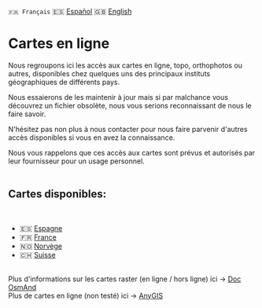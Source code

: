 `🇫🇷 Français` 🇪🇸 [Español](README_ES.md) 🇬🇧 [English](README_EN.md)

# Cartes en ligne

Nous regroupons ici les accès aux cartes en ligne, topo, orthophotos ou autres, disponibles chez quelques uns des principaux instituts géographiques de différents pays. 

Nous essaierons de les maintenir à jour mais si par malchance vous découvrez un fichier obsolète, nous vous serions reconnaissant de nous le faire savoir.

N'hésitez pas non plus à nous contacter pour nous faire parvenir d'autres accès disponibles si vous en avez la connaissance.

Nous vous rappelons que ces accès aux cartes sont prévus et autorisés par leur fournisseur pour un usage personnel.<br><br>


## Cartes disponibles:
<br>

- 🇪🇸 [Espagne](https://github.com/OsmAnd-Rendering/Online-Maps/blob/main/ES)
- 🇫🇷 [France](https://github.com/OsmAnd-Rendering/Online-Maps/blob/main/FR)
- 🇳🇴 [Norvège](https://github.com/OsmAnd-Rendering/Online-Maps/blob/main/NO)
- 🇨🇭 [Suisse](https://github.com/OsmAnd-Rendering/Online-Maps/blob/main/CH)
<br><br>


Plus d'informations sur les cartes raster (en ligne / hors ligne) ici → [Doc OsmAnd](https://osmand.net/docs/user/map/raster-maps)<br>
Plus de cartes en ligne (non testé) ici → [AnyGIS](https://anygis.ru/Web/Html/Osmand_en)
